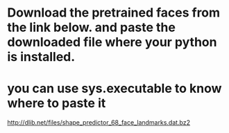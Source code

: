 # Download the pretrained faces from the link below. and paste the downloaded file where your python is installed.
# you can use sys.executable to know where to paste it 
http://dlib.net/files/shape_predictor_68_face_landmarks.dat.bz2

